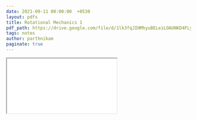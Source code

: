 ```yaml
---
date: 2021-09-11 00:00:00  +0530
layout: pdfs
title: Rotational Mechanics 1
pdf_path: https://drive.google.com/file/d/1lk3fqJIHMhyuBELeiLOAUNKD4FLyjHwz/preview?usp=sharing
tags: notes
author: parthnikam
paginate: true
---
```


<iframe class="embed-pdf" src="{{ page.pdf_path }}#toolbar=0" seamless="seamless" scrolling="no" style="overflow:hidden"></iframe>
